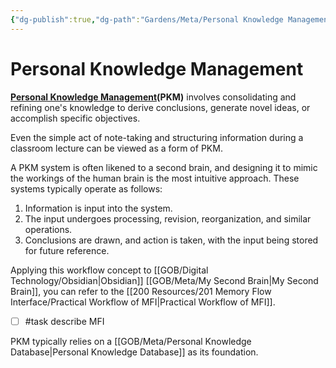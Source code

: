 ```yaml
---
{"dg-publish":true,"dg-path":"Gardens/Meta/Personal Knowledge Management.md","permalink":"/gardens/meta/personal-knowledge-management/","tags":["definition","fundamental"],"noteIcon":"1","created":"","updated":""}
---
```


# Personal Knowledge Management
**[Personal Knowledge Management](https://en.wikipedia.org/wiki/Personal_knowledge_management)(PKM)** involves consolidating and refining one's knowledge to derive conclusions, generate novel ideas, or accomplish specific objectives.

Even the simple act of note-taking and structuring information during a classroom lecture can be viewed as a form of PKM.

A PKM system is often likened to a second brain, and designing it to mimic the workings of the human brain is the most intuitive approach. These systems typically operate as follows:

1. Information is input into the system.
2. The input undergoes processing, revision, reorganization, and similar operations.
3. Conclusions are drawn, and action is taken, with the input being stored for future reference.

Applying this workflow concept to [[GOB/Digital Technology/Obsidian\|Obsidian]] [[GOB/Meta/My Second Brain\|My Second Brain]], you can refer to the [[200 Resources/201 Memory Flow Interface/Practical Workflow of MFI\|Practical Workflow of MFI]]. 
- [ ] #task describe MFI

PKM typically relies on a [[GOB/Meta/Personal Knowledge Database\|Personal Knowledge Database]] as its foundation.